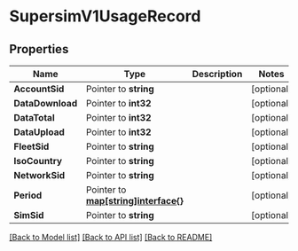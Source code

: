 # SupersimV1UsageRecord

## Properties

Name | Type | Description | Notes
------------ | ------------- | ------------- | -------------
**AccountSid** | Pointer to **string** |  | [optional] 
**DataDownload** | Pointer to **int32** |  | [optional] 
**DataTotal** | Pointer to **int32** |  | [optional] 
**DataUpload** | Pointer to **int32** |  | [optional] 
**FleetSid** | Pointer to **string** |  | [optional] 
**IsoCountry** | Pointer to **string** |  | [optional] 
**NetworkSid** | Pointer to **string** |  | [optional] 
**Period** | Pointer to [**map[string]interface{}**](.md) |  | [optional] 
**SimSid** | Pointer to **string** |  | [optional] 

[[Back to Model list]](../README.md#documentation-for-models) [[Back to API list]](../README.md#documentation-for-api-endpoints) [[Back to README]](../README.md)


